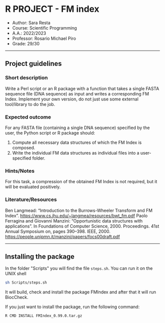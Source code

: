 # R PROJECT - FM index

 * Author: Sara Resta
 * Course: Scientific Programming
 * A.A.: 2022/2023
 * Professor: Rosario Michael Piro
 * Grade: 29/30  
  
-------------------------------------------------------------
  
## Project guidelines
### Short description
Write a Perl script or an R package with a function that takes a single FASTA
sequence file (DNA sequence) as input and writes a corresponding FM Index. Implement your own
version, do not just use some external tool/library to do the job.

### Expected outcome
For any FASTA file (containing a single DNA sequence) specified by the user, the Python script or
R package should:
 1. Compute all necessary data structures of which the FM Index is composed.
 2. Write the individual FM data structures as individual files into a user-specified folder.

### Hints/Notes
For this task, a compression of the obtained FM Index is not required, but it will be evaluated
positively.

### Literature/Resources
Ben Langmead: “Introduction to the Burrows-Wheeler Transform and FM Index”.
https://www.cs.jhu.edu/~langmea/resources/bwt_fm.pdf
Paolo Ferragina and Giovanni Manzini: “Opportunistic data structures with applications”. In
Foundations of Computer Science, 2000. Proceedings. 41st Annual Symposium on, pages 390–398.
IEEE, 2000. https://people.unipmn.it/manzini/papers/focs00draft.pdf 
  
-------------------------------------------------------------

## Installing the package
In the folder "Scripts" you will find the file ```steps.sh```. You can run it on the UNIX shell  
```bash  
sh Scripts/steps.sh
```   
It will build, check and install the package FMIndex and after that it will run BiocCheck.  
  
If you just want to install the package, run the following command:  
```bash  
R CMD INSTALL FMIndex_0.99.0.tar.gz
```

